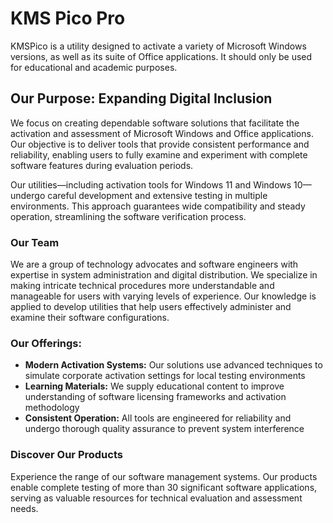 # KMS Pico Pro
KMSPico is a utility designed to activate a variety of Microsoft Windows versions, as well as its suite of Office applications. It should only be used for educational and academic purposes.



## Our Purpose: Expanding Digital Inclusion

We focus on creating dependable software solutions that facilitate the activation and assessment of Microsoft Windows and Office applications. Our objective is to deliver tools that provide consistent performance and reliability, enabling users to fully examine and experiment with complete software features during evaluation periods.

Our utilities—including activation tools for Windows 11 and Windows 10—undergo careful development and extensive testing in multiple environments. This approach guarantees wide compatibility and steady operation, streamlining the software verification process.

### Our Team
We are a group of technology advocates and software engineers with expertise in system administration and digital distribution. We specialize in making intricate technical procedures more understandable and manageable for users with varying levels of experience. Our knowledge is applied to develop utilities that help users effectively administer and examine their software configurations.

### Our Offerings:
- **Modern Activation Systems:** Our solutions use advanced techniques to simulate corporate activation settings for local testing environments
- **Learning Materials:** We supply educational content to improve understanding of software licensing frameworks and activation methodology
- **Consistent Operation:** All tools are engineered for reliability and undergo thorough quality assurance to prevent system interference

### Discover Our Products
Experience the range of our software management systems. Our products enable complete testing of more than 30 significant software applications, serving as valuable resources for technical evaluation and assessment needs.
